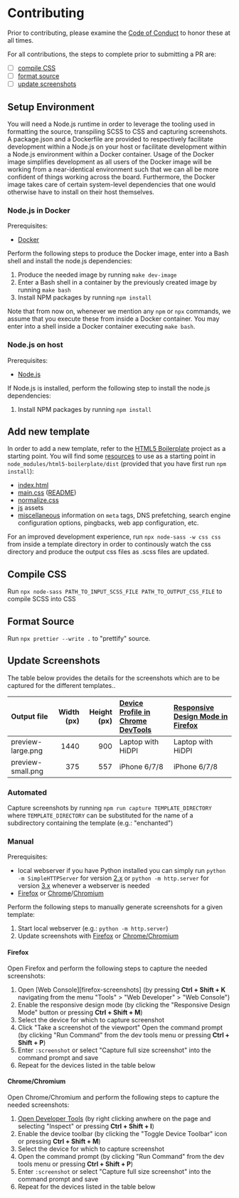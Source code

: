 # Contributing

Prior to contributing, please examine the [Code of Conduct][coc] to honor
these at all times.

[coc]: ./CODE_OF_CONDUCT.md

For all contributions, the steps to complete prior to submitting a PR
are:

- [ ] [compile CSS](#compile-css)
- [ ] [format source](#format-source)
- [ ] [update screenshots](#update-screenshots)

## Setup Environment

You will need a Node.js runtime in order to leverage the tooling used in
formatting the source, transpiling SCSS to CSS and capturing screenshots. A
package.json and a Dockerfile are provided to respectively facilitate
development within a Node.js on your host or facilitate development within a
Node.js environment within a Docker container. Usage of the Docker image
simplifies development as all users of the Docker image will be working from a
near-identical environment such that we can all be more confident of things
working across the board. Furthermore, the Docker image takes care of certain
system-level dependencies that one would otherwise have to install on their
host themselves.

### Node.js in Docker

Prerequisites:

- [Docker](https://docs.docker.com/get-docker/)

Perform the following steps to produce the Docker image, enter into a Bash
shell and install the node.js dependencies:

1. Produce the needed image by running `make dev-image`
2. Enter a Bash shell in a container by the previously created image by running
   `make bash`
3. Install NPM packages by running `npm install`

Note that from now on, whenever we mention any `npm` or `npx` commands, we
assume that you execute these from inside a Docker container. You may enter
into a shell inside a Docker container executing `make bash`.

### Node.js on host

Prerequisites:

- [Node.js](https://nodejs.org/en/)

If Node.js is installed, perform the following step to install the node.js
dependencies:

1. Install NPM packages by running `npm install`

## Add new template

In order to add a new template, refer to the [HTML5 Boilerplate][h5bp] project
as a starting point. You will find some [resources][h5bp-resources] to use as a
starting point in `node_modules/html5-boilerplate/dist` (provided that you have
first run `npm install`):

- [index.html][h5bp-indexhtml]
- [main.css][h5bp-maincss] ([README][h5bp-maincss-readme])
- [normalize.css][h5bp-normalizecss]
- [js][h5bp-js] assets
- [miscellaneous][h5bp-extend] information on `meta` tags, DNS prefetching,
  search engine configuration options, pingbacks, web app configuration, etc.

[h5bp]: https://html5boilerplate.com/
[h5bp-resources]: https://github.com/h5bp/html5-boilerplate/blob/master/dist/doc/TOC.md
[h5bp-indexhtml]: https://github.com/h5bp/html5-boilerplate/blob/master/dist/doc/html.md#indexhtml
[h5bp-normalizecss]: https://github.com/h5bp/html5-boilerplate/blob/master/dist/doc/css.md#normalizecss
[h5bp-js]: https://github.com/h5bp/html5-boilerplate/blob/master/dist/doc/js.md
[h5bp-maincss]: https://github.com/h5bp/html5-boilerplate/blob/master/dist/doc/css.md#maincss
[h5bp-maincss-readme]: https://github.com/h5bp/main.css/blob/master/README.md#maincss
[h5bp-extend]: https://github.com/h5bp/html5-boilerplate/blob/master/dist/doc/extend.md

For an improved development experience, run `npx node-sass -w css
css` from inside a template directory in order to continously watch
the css directory and produce the output css files as .scss files are
updated.

## Compile CSS

Run `npx node-sass PATH_TO_INPUT_SCSS_FILE PATH_TO_OUTPUT_CSS_FILE` to compile
SCSS into CSS

## Format Source

Run `npx prettier --write .` to "prettify" source.

## Update Screenshots

The table below provides the details for the screenshots which are to be
captured for the different templates..

| Output file       | Width (px) | Height (px) | [Device Profile in Chrome DevTools][chrome-screens] | [Responsive Design Mode in Firefox][firefox-screens] |
| :---------------- | ---------: | ----------: | :-------------------------------------------------- | :--------------------------------------------------- |
| preview-large.png |       1440 |         900 | Laptop with HiDPI                                   | Laptop with HiDPI                                    |
| preview-small.png |        375 |         557 | iPhone 6/7/8                                        | iPhone 6/7/8                                         |

### Automated

Capture screenshots by running `npm run capture TEMPLATE_DIRECTORY` where
`TEMPLATE_DIRECTORY` can be substituted for the name of a subdirectory
containing the template (e.g.: "enchanted")

### Manual

Prerequisites:

- local webserver if you have Python installed you can simply run `python -m SimpleHTTPServer` for version [2.x][py-simplehttpserver] or `python -m http.server` for version [3.x][py-http-server] whenever a webserver is needed
- [Firefox][firefox] or [Chrome][chrome]/[Chromium][chromium]

Perform the following steps to manually generate screenshots for a
given template:

1. Start local webserver (e.g.: `python -m http.server`)
2. Update screenshots with [Firefox](#firefox) or
   [Chrome/Chromium](#chromechromium)

#### Firefox

Open Firefox and perform the following steps to capture the needed
screenshots:

1. Open [Web Console][firefox-screenshots] (by pressing **Ctrl + Shift + K**
   navigating from the menu "Tools" > "Web Developer" > "Web Console")
2. Enable the responsive design mode (by clicking the "Responsive Design Mode"
   button or pressing **Ctrl + Shift + M**)
3. Select the device for which to capture screenshot
4. Click "Take a screenshot of the viewport" Open the command prompt (by
   clicking "Run Command" from the dev tools menu or pressing **Ctrl + Shift +
   P**)
5. Enter `:screenshot` or select "Capture full size screenshot" into the
   command prompt and save
6. Repeat for the devices listed in the table below

#### Chrome/Chromium

Open Chrome/Chromium and perform the following steps to capture
the needed screenshots:

1. [Open Developer Tools][open-chrome-devtools] (by right clicking anwhere on
   the page and selecting "Inspect" or pressing **Ctrl + Shift + I**)
2. Enable the device toolbar (by clicking the "Toggle Device Toolbar" icon or
   pressing **Ctrl + Shift + M**)
3. Select the device for which to capture screenshot
4. Open the command prompt (by clicking "Run Command" from the dev tools menu
   or pressing **Ctrl + Shift + P**)
5. Enter `:screenshot` or select "Capture full size screenshot" into the
   command prompt and save
6. Repeat for the devices listed in the table below

[chrome]: https://www.google.com/chrome/
[chromium]: https://www.chromium.org/Home
[firefox]: https://www.mozilla.org/en-US/firefox/new/
[moz-screenshots]: https://developer.mozilla.org/en-US/docs/Tools/Taking_screenshots
[py-simplehttpserver]: https://docs.python.org/2/library/simplehttpserver.html
[py-http-server]: https://docs.python.org/3/library/http.server.html
[2ality-py-server]: https://2ality.com/2014/06/simple-http-server.html
[moz-py-server]: https://developer.mozilla.org/en-US/docs/Learn/Common_questions/set_up_a_local_testing_server
[chrome-screens]: https://developers.google.com/web/tools/chrome-devtools/device-mode#viewport
[firefox-screens]: https://developer.mozilla.org/en-US/docs/Tools/Responsive_Design_Mode
[open-chrome-devtools]: https://developers.google.com/web/tools/chrome-devtools/#open
